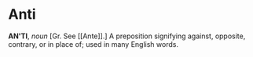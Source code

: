 # Anti

**AN'TI**, _noun_ \[Gr. See [[Ante]].\] A preposition signifying against, opposite, contrary, or in place of; used in many English words.